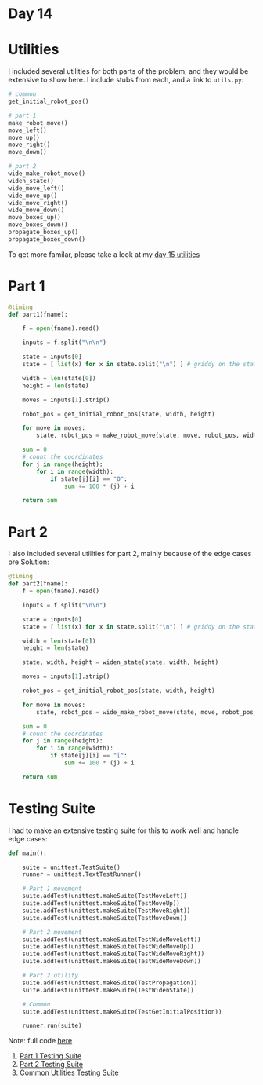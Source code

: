 # Day 14

# Utilities

I included several utilities for both parts of the problem, and they would be extensive to show here. I include stubs from each, and a link to `utils.py`:

```python
# common
get_initial_robot_pos()

# part 1
make_robot_move()
move_left()
move_up()
move_right()
move_down()

# part 2
wide_make_robot_move()
widen_state()
wide_move_left()
wide_move_up()
wide_move_right()
wide_move_down()
move_boxes_up()
move_boxes_down()
propagate_boxes_up()
propagate_boxes_down()
```

To get more familar, please take a look at my [day 15 utilities](./utils.py)

# Part 1

```python
@timing
def part1(fname):

    f = open(fname).read()

    inputs = f.split("\n\n")

    state = inputs[0]
    state = [ list(x) for x in state.split("\n") ] # griddy on the state

    width = len(state[0])
    height = len(state)

    moves = inputs[1].strip()

    robot_pos = get_initial_robot_pos(state, width, height)

    for move in moves:
        state, robot_pos = make_robot_move(state, move, robot_pos, width, height)

    sum = 0
    # count the coordinates
    for j in range(height):
        for i in range(width):
            if state[j][i] == "O":
                sum += 100 * (j) + i 

    return sum
```

# Part 2

I also included several utilities for part 2, mainly because of the edge cases pre
Solution:

```python
@timing
def part2(fname):
    f = open(fname).read()

    inputs = f.split("\n\n")

    state = inputs[0]
    state = [ list(x) for x in state.split("\n") ] # griddy on the state

    width = len(state[0])
    height = len(state)

    state, width, height = widen_state(state, width, height)

    moves = inputs[1].strip()

    robot_pos = get_initial_robot_pos(state, width, height)

    for move in moves:
        state, robot_pos = wide_make_robot_move(state, move, robot_pos, width, height)

    sum = 0
    # count the coordinates
    for j in range(height):
        for i in range(width):
            if state[j][i] == "[":
                sum += 100 * (j) + i 

    return sum
```

# Testing Suite

I had to make an extensive testing suite for this to work well and handle edge cases:

```python
def main():

    suite = unittest.TestSuite()
    runner = unittest.TextTestRunner()

    # Part 1 movement
    suite.addTest(unittest.makeSuite(TestMoveLeft))
    suite.addTest(unittest.makeSuite(TestMoveUp))
    suite.addTest(unittest.makeSuite(TestMoveRight))
    suite.addTest(unittest.makeSuite(TestMoveDown))

    # Part 2 movement
    suite.addTest(unittest.makeSuite(TestWideMoveLeft))
    suite.addTest(unittest.makeSuite(TestWideMoveUp))
    suite.addTest(unittest.makeSuite(TestWideMoveRight))
    suite.addTest(unittest.makeSuite(TestWideMoveDown))

    # Part 2 utility
    suite.addTest(unittest.makeSuite(TestPropagation))
    suite.addTest(unittest.makeSuite(TestWidenState))

    # Common
    suite.addTest(unittest.makeSuite(TestGetInitialPosition))

    runner.run(suite)
```
Note: full code [here](./test.py)


1. [Part 1 Testing Suite](./test_thin.py)
2. [Part 2 Testing Suite](./test_wide.py)
3. [Common Utilities Testing Suite](./test_common.py)
